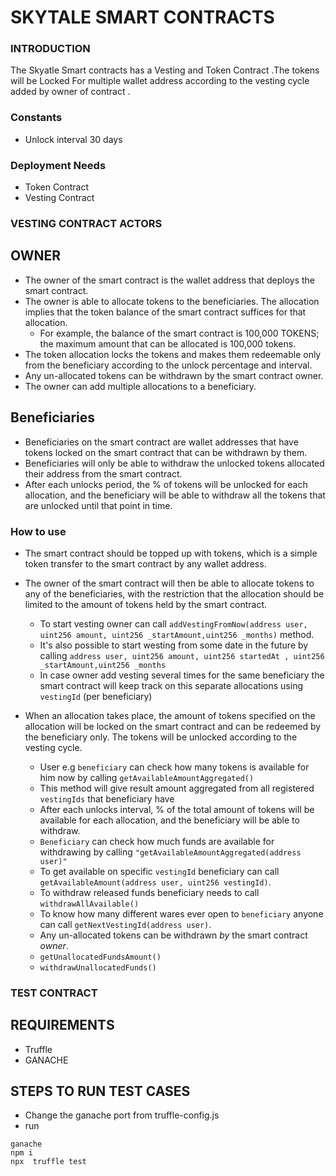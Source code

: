# SKYTALE SMART CONTRACTS

### INTRODUCTION
The Skyatle Smart contracts has a Vesting and Token Contract .The tokens will be Locked For multiple wallet address according to the vesting cycle added by owner of contract .

### Constants
- Unlock interval 30 days

### Deployment Needs
- Token Contract 
- Vesting Contract 


### VESTING CONTRACT ACTORS

## OWNER
- The owner of the smart contract is the wallet address that deploys the smart contract.
- The owner is able to allocate tokens to the beneficiaries. The allocation implies that the token balance of the smart contract suffices for that allocation.
    - For example, the balance of the smart contract is 100,000 TOKENS; the maximum amount that can be allocated is 100,000 tokens.
- The token allocation locks the tokens and makes them redeemable only from the beneficiary according to the unlock percentage and interval.
- Any un-allocated tokens can be withdrawn by the smart contract owner.
- The owner can add multiple allocations to a beneficiary.

## Beneficiaries
- Beneficiaries on the smart contract are wallet addresses that have tokens locked on the smart contract that can be withdrawn by them.
- Beneficiaries will only be able to withdraw the unlocked tokens allocated their address from the smart contract.
- After each unlocks period, the % of tokens  will be unlocked for each allocation, and the beneficiary will be able to withdraw all the tokens that are unlocked until that point in time.

### How to use

- The smart contract should be topped up with tokens, which is a simple token transfer to the smart contract by any wallet address.
- The owner of the smart contract will then be able to allocate tokens to any of the beneficiaries, with the restriction that the allocation should be limited to the amount of tokens held by the smart contract.
    - To start vesting owner can call `addVestingFromNow(address user, uint256 amount, uint256 _startAmount,uint256 _months)` method.
    - It's also possible to start westing from some date in the future by calling `address user, uint256 amount, uint256 startedAt , uint256 _startAmount,uint256 _months`
    - In case owner add vesting several times for the same beneficiary the smart contract will keep track on this separate allocations using `vestingId` (per beneficiary)

- When an allocation takes place, the amount of tokens specified on the allocation will be locked on the smart contract and can be redeemed by the beneficiary only. The tokens will be unlocked according to the vesting cycle.
    - User e.g `beneficiary` can check how many tokens is available for him now by calling `getAvailableAmountAggregated()`    
    - This method will give result amount aggregated from all registered `vestingIds` that beneficiary have
    - After each unlocks interval, % of the total amount of tokens will be available for each allocation, and the beneficiary will be able to withdraw. 
    - `Beneficiary` can check how much funds are available for withdrawing by calling `"getAvailableAmountAggregated(address user)"` 
    - To get available on specific `vestingId` beneficiary can call `getAvailableAmount(address user, uint256 vestingId)`. 
    - To withdraw released funds beneficiary needs to call `withdrawAllAvailable()` 
    - To know how many different wares ever open to `beneficiary` anyone can call `getNextVestingId(address user)`.
    - Any un-allocated tokens can be withdrawn *by* the smart contract *owner*.
    - `getUnallocatedFundsAmount()`
    - `withdrawUnallocatedFunds()`


### TEST CONTRACT

## REQUIREMENTS
- Truffle
- GANACHE 

## STEPS TO RUN TEST CASES
 
 - Change the ganache port from truffle-config.js
 - run

```shell
ganache
npm i
npx  truffle test
```
